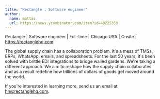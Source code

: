 ```yaml
---
title: "Rectangle : Software engineer"
author:
  name: mattas
  url: https://news.ycombinator.com/item?id=40225350
---
```

Rectangle | Software engineer | Full-time | Chicago USA | Onsite | <a href="https:&#x2F;&#x2F;rectanglehq.com" rel="nofollow">https:&#x2F;&#x2F;rectanglehq.com</a>

The global supply chain has a collaboration problem. It&#x27;s a mess of TMSs, ERPs, WhatsApp, emails, and spreadsheets. For the last 50 years, it&#x27;s been solved with brittle EDI integrations to bridge walled gardens. We&#x27;re taking a different approach. We aim to reshape how the supply chain collaborates and as a result redefine how trillions of dollars of goods get moved around the world.

If you&#x27;re interested in learning more, send us an email at hn@rectanglehq.com.
